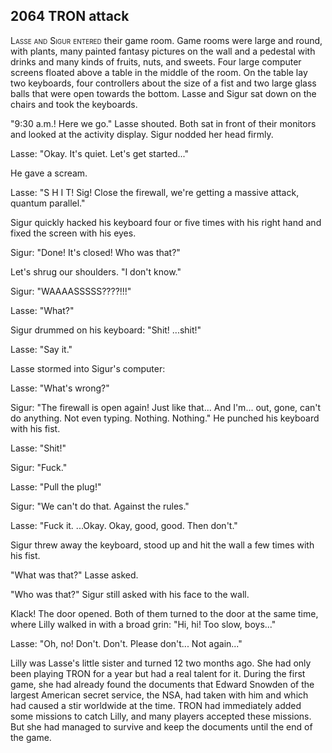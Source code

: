 
## **2064** TRON attack

<span style="font-variant:small-caps;">Lasse and Sigur entered</span> their game room.
Game rooms were large and round, with plants, many painted fantasy pictures on the wall and a pedestal with drinks and many kinds of fruits, nuts, and sweets.
Four large computer screens floated above a table in the middle of the room.
On the table lay two keyboards, four controllers about the size of a fist and two large glass balls that were open towards the bottom.
Lasse and Sigur sat down on the chairs and took the keyboards.

"9:30 a.m.! Here we go." Lasse shouted.
Both sat in front of their monitors and looked at the activity display.
Sigur nodded her head firmly.

Lasse: "Okay.
It's quiet.
Let's get started..."

He gave a scream.

Lasse: "S H I T! Sig! Close the firewall, we're getting a massive attack, quantum parallel."

Sigur quickly hacked his keyboard four or five times with his right hand and fixed the screen with his eyes.

Sigur: "Done! It's closed! Who was that?"

Let's shrug our shoulders.
"I don't know."

Sigur: "WAAAASSSSS????!!!"

Lasse: "What?"

Sigur drummed on his keyboard: "Shit! ...shit!"

Lasse: "Say it."

Lasse stormed into Sigur's computer:

Lasse: "What's wrong?"

Sigur: "The firewall is open again! Just like that... And I'm... out, gone, can't do anything.
Not even typing.
Nothing. Nothing."
He punched his keyboard with his fist.

Lasse: "Shit!"

Sigur: "Fuck."

Lasse: "Pull the plug!"

Sigur: "We can't do that.
Against the rules."

Lasse: "Fuck it.
...Okay.
Okay, good, good.
Then don't."

Sigur threw away the keyboard, stood up and hit the wall a few times with his fist.

"What was that?" Lasse asked.

"Who was that?" Sigur still asked with his face to the wall.

Klack! The door opened.
Both of them turned to the door at the same time, where Lilly walked in with a broad grin: "Hi, hi! Too slow, boys..."

Lasse: "Oh, no! Don't. Don't.
Please don't... Not again..."

Lilly was Lasse's little sister and turned 12 two months ago.
She had only been playing TRON for a year but had a real talent for it.
During the first game, she had already found the documents that Edward Snowden of the largest American secret service, the NSA, had taken with him and which had caused a stir worldwide at the time.
TRON had immediately added some missions to catch Lilly, and many players accepted these missions.
But she had managed to survive and keep the documents until the end of the game.

